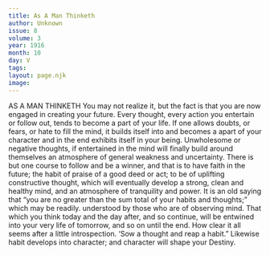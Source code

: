 ```yaml
---
title: As A Man Thinketh
author: Unknown
issue: 8
volume: 3
year: 1916
month: 10
day: V
tags:
layout: page.njk
image:
---
```

AS A MAN THINKETH       You may not realize it, but the fact is that you are now engaged in creating your future. Every thought, every action you entertain or follow out, tends to become a part of your life.       If one allows doubts, or fears, or hate to fill the mind, it builds itself into and becomes a apart of your character and in the end exhibits itself in your being.       Unwholesome or negative thoughts, if entertained in the mind will finally build around themselves an atmosphere of general weakness and uncertainty.       There is but one course to follow and be a winner, and that is to have faith in the future; the habit of praise of a good deed or act; to be of uplifting constructive thought, which will eventually develop a strong, clean and healthy mind, and an atmosphere of tranquility and power.       It is an old saying that “you are no greater than the sum total of your habits and thoughts;” which may be readily. understood by those who are of observing mind. That which you think today and the day after, and so continue, will be entwined into your very life of tomorrow, and so on until the end.       How clear it all seems after a little introspection. ‘Sow a thought and reap a habit.” Likewise habit develops into character; and character will shape your Destiny.

